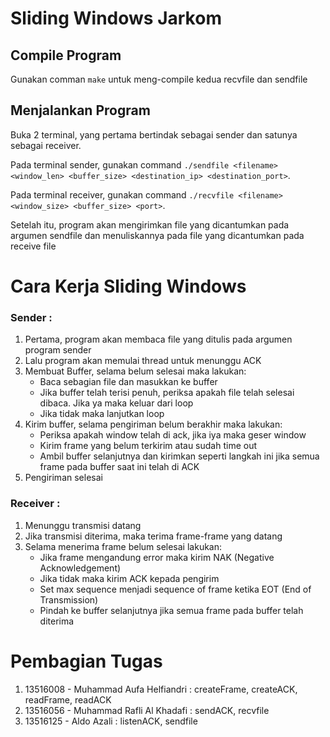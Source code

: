 # Sliding Windows Jarkom


## Compile Program

Gunakan comman `make` untuk meng-compile kedua recvfile dan sendfile

## Menjalankan Program

Buka 2 terminal, yang pertama bertindak sebagai sender dan satunya sebagai receiver.

Pada terminal sender, gunakan command `./sendfile <filename> <window_len> <buffer_size> <destination_ip> <destination_port>`.

Pada terminal receiver, gunakan command `./recvfile <filename> <window_size> <buffer_size> <port>`.

Setelah itu, program akan mengirimkan file yang dicantumkan pada argumen sendfile dan menuliskannya pada file yang dicantumkan pada receive file

# Cara Kerja Sliding Windows

### Sender :
1. Pertama, program akan membaca file yang ditulis pada argumen program sender
2. Lalu program akan memulai thread untuk menunggu ACK
3. Membuat Buffer, selama belum selesai maka lakukan:
	- Baca sebagian file dan masukkan ke buffer
	- Jika buffer telah terisi penuh, periksa apakah file telah selesai dibaca. Jika ya maka keluar dari loop
	- Jika tidak maka lanjutkan loop
4. Kirim buffer, selama pengiriman belum berakhir maka lakukan:
	- Periksa apakah window telah di ack, jika iya maka geser window
	- Kirim frame yang belum terkirim atau sudah time out
	- Ambil buffer selanjutnya dan kirimkan seperti langkah ini jika semua frame pada buffer saat ini telah di ACK
5. Pengiriman selesai

### Receiver :
1. Menunggu transmisi datang
2. Jika transmisi diterima, maka terima frame-frame yang datang
3. Selama menerima frame belum selesai lakukan:
	- Jika frame mengandung error maka kirim NAK (Negative Acknowledgement)
	- Jika tidak maka kirim ACK kepada pengirim
	- Set max sequence menjadi sequence of frame ketika EOT (End of Transmission)
	- Pindah ke buffer selanjutnya jika semua frame pada buffer telah diterima

# Pembagian Tugas
1. 13516008 - Muhammad Aufa Helfiandri : createFrame, createACK, readFrame, readACK
2. 13516056 - Muhammad Rafli Al Khadafi : sendACK, recvfile
3. 13516125 - Aldo Azali : listenACK, sendfile
